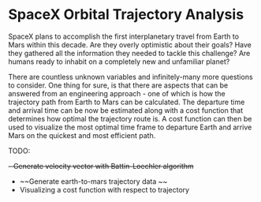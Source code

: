 # SpaceX Orbital Trajectory Analysis

SpaceX plans to accomplish the first interplanetary travel from Earth to Mars within this decade. Are they overly optimistic about their goals? Have they gathered all the information they needed to tackle this challenge? Are humans ready to inhabit on a completely new and unfamiliar planet?


There are countless unknown variables and infinitely-many more questions to consider. One thing for sure, is that there are aspects that can be answered from an engineering approach - one of which is how the trajectory path from Earth to Mars can be calculated. The departure time and arrival time can be now be estimated along with a cost function that determines how optimal the trajectory route is. A cost function can then be used to visualize the most optimal time frame to departure Earth and arrive Mars on the quickest and most efficient path.


TODO:

~~- Generate velocity vector with Battin-Loechler algorithm~~
- ~~Generate earth-to-mars trajectory data ~~
- Visualizing a cost function with respect to trajectory
